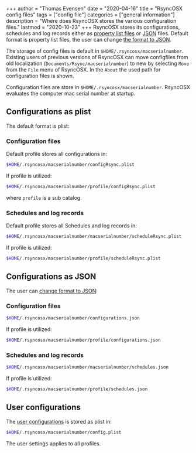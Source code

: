 +++
author = "Thomas Evensen"
date = "2020-04-16"
title =  "RsyncOSX config files"
tags = ["config file"]
categories = ["general information"]
description = "Where does RsyncOSX stores the various configuration files."
lastmod = "2020-10-23"
+++
RsyncOSX stores its configurations, schedules and log records either as [property list files](https://en.wikipedia.org/wiki/Property_list) or [JSON](https://en.wikipedia.org/wiki/JSON) files. Default format is property list files, the user can change [the format to JSON](/post/json/).

The storage of config files is default in `$HOME/.rsyncosx/macserialnumber`. Existing users of previous versions of RsyncOSX can move configfiles from old localization (`Documents/Rsync/macserialnumber`) to new by selecting `Move` from the `File` menu of RsyncOSX.  In the `About` the used path for configuration files is shown.

Configuration files are store in `$HOME/.rsyncosx/macserialnumber`. RsyncOSX evaluates the computer mac serial number at startup.

## Configurations as plist

The default format is plist:

### Configuration files

Default profile stores all configurations in:
```bash
$HOME/.rsyncosx/macserialnumber/configRsync.plist
```
If profile is utilized:
```bash
$HOME/.rsyncosx/macserialnumber/profile/configRsync.plist
```
where `profile` is a sub catalog.

### Schedules and log records

Default profile stores all Schedules and log records in:
```bash
$HOME/.rsyncosx/macserialnumber/macserialnumber/scheduleRsync.plist
```
If profile is utilized:
```bash
$HOME/.rsyncosx/macserialnumber/profile/scheduleRsync.plist
```

## Configurations as JSON

The user can [change format to JSON](/post/json/):

### Configuration files
```bash
$HOME/.rsyncosx/macserialnumber/configurations.json
```
If profile is utilized:
```bash
$HOME/.rsyncosx/macserialnumber/profile/configurations.json
```
### Schedules and log records
```bash
$HOME/.rsyncosx/macserialnumber/macserialnumber/schedules.json
```
If profile is utilized:
```bash
$HOME/.rsyncosx/macserialnumber/profile/schedules.json
```

## User configurations

The [user configurations](/post/userconfiguration/) is stored as plist in:
```bash
$HOME/.rsyncosx/macserialnumber/config.plist
```
The user settings applies to all profiles.
